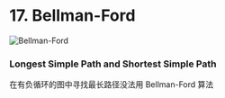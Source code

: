 # 17. Bellman-Ford

![Bellman-Ford](~@assets/50/Bellman-Ford2.png)

### Longest Simple Path and Shortest Simple Path
在有负循环的图中寻找最长路径没法用 Bellman-Ford 算法
